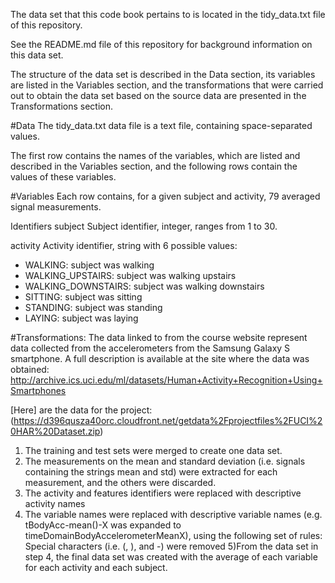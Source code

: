 The data set that this code book pertains to is located in the tidy_data.txt file of this repository.

See the README.md file of this repository for background information on this data set.

The structure of the data set is described in the Data section, its variables are listed in the Variables section, and the transformations that were carried out to obtain the data set based on the source data are presented in the Transformations section.

#Data
The tidy_data.txt data file is a text file, containing space-separated values.

The first row contains the names of the variables, which are listed and described in the Variables section, and the following rows contain the values of these variables.

#Variables
Each row contains, for a given subject and activity, 79 averaged signal measurements.

Identifiers
subject
Subject identifier, integer, ranges from 1 to 30.

activity
Activity identifier, string with 6 possible values:

- WALKING: subject was walking
- WALKING_UPSTAIRS: subject was walking upstairs
- WALKING_DOWNSTAIRS: subject was walking downstairs
- SITTING: subject was sitting
- STANDING: subject was standing
- LAYING: subject was laying

#Transformations:
The data linked to from the course website represent data collected from the accelerometers from the Samsung Galaxy S smartphone. A full description is available at the site where the data was obtained:
http://archive.ics.uci.edu/ml/datasets/Human+Activity+Recognition+Using+Smartphones

[Here] are the data for the project:
(https://d396qusza40orc.cloudfront.net/getdata%2Fprojectfiles%2FUCI%20HAR%20Dataset.zip)

1) The training and test sets were merged to create one data set.
2) The measurements on the mean and standard deviation (i.e. signals containing the strings mean and std) were extracted for each measurement, and the others were discarded.
3) The activity and features identifiers  were replaced with descriptive activity names
4) The variable names were replaced with descriptive variable names (e.g. tBodyAcc-mean()-X was expanded to timeDomainBodyAccelerometerMeanX), using the following set of rules:
Special characters (i.e. (, ), and -) were removed
5)From the data set in step 4, the final data set was created with the average of each variable for each activity and each subject.
